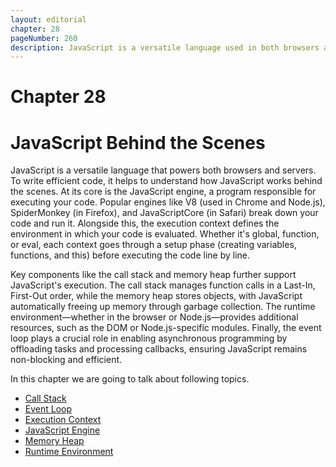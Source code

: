 ```yaml
---
layout: editorial
chapter: 28
pageNumber: 260
description: JavaScript is a versatile language used in both browsers and servers. This guide explains key concepts like the JavaScript engine, execution context, call stack, memory heap, runtime environment, and event loop to help you write more efficient code.
---
```


# Chapter 28

# JavaScript Behind the Scenes

JavaScript is a versatile language that powers both browsers and servers. To write efficient code, it helps to understand how JavaScript works behind the scenes. At its core is the JavaScript engine, a program responsible for executing your code. Popular engines like V8 (used in Chrome and Node.js), SpiderMonkey (in Firefox), and JavaScriptCore (in Safari) break down your code and run it. Alongside this, the execution context defines the environment in which your code is evaluated. Whether it's global, function, or eval, each context goes through a setup phase (creating variables, functions, and this) before executing the code line by line.

Key components like the call stack and memory heap further support JavaScript's execution. The call stack manages function calls in a Last-In, First-Out order, while the memory heap stores objects, with JavaScript automatically freeing up memory through garbage collection. The runtime environment—whether in the browser or Node.js—provides additional resources, such as the DOM or Node.js-specific modules. Finally, the event loop plays a crucial role in enabling asynchronous programming by offloading tasks and processing callbacks, ensuring JavaScript remains non-blocking and efficient.


In this chapter we are going to talk about following topics.

* [Call Stack](./call-stack.md)
* [Event Loop](./runtime-environment.md)
* [Execution Context](./execution-context.md)
* [JavaScript Engine](./engine.md)
* [Memory Heap](./memory-heap.md)
* [Runtime Environment](./runtime-environment.md)
